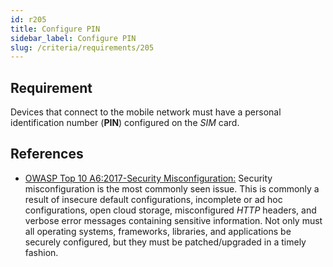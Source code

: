 ```yaml
---
id: r205
title: Configure PIN
sidebar_label: Configure PIN
slug: /criteria/requirements/205
---
```


## Requirement

Devices that connect to the mobile network
must have a personal identification number
(**PIN**) configured on the *SIM* card.

## References

- [OWASP Top 10 A6:2017-Security Misconfiguration:](https://owasp.org/www-project-top-ten/OWASP_Top_Ten_2017/Top_10-2017_A6-Security_Misconfiguration)
  Security misconfiguration
  is the most commonly seen issue.
  This is commonly a result
  of insecure default configurations,
  incomplete or ad hoc configurations,
  open cloud storage,
  misconfigured *HTTP* headers,
  and verbose error messages
  containing sensitive information.
  Not only must all operating systems,
  frameworks, libraries,
  and applications be securely configured,
  but they must be patched/upgraded
  in a timely fashion.
